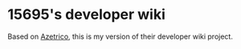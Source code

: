 # 15695's developer wiki

Based on [Azetrico](https://github.com/Azetrico), this is my version of their developer wiki project.
